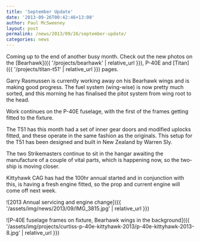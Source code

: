 ```yaml
---
title: 'September Update'
date: '2013-09-26T00:42:46+13:00'
author: Paul McSweeney
layout: post
permalink: /news/2013/09/26/september-update/
categories: news
---
```


Coming up to the end of another busy month. Check out the new photos on the [Bearhawk]({{ '/projects/bearhawk' | relative_url }}), P-40E and [Titan]({{ '/projects/titan-t51' | relative_url }}) pages.

Garry Rasmussen is currently working away on his Bearhawk wings and is making good progress. The fuel system (wing-wise) is now pretty much sorted, and this morning he has finalised the pitot system from wing root to the head.

Work continues on the P-40E fuselage, with the first of the frames getting fitted to the fixture.

The T51 has this month had a set of inner gear doors and modified uplocks fitted, and these operate in the same fashion as the originals. This setup for the T51 has been designed and built in New Zealand by Warren Sly.

The two Strikemasters continue to sit in the hangar awaiting the manufacture of a couple of vital parts, which is happening now, so the two-ship is moving closer.

Kittyhawk CAG has had the 100hr annual started and in conjunction with this, is having a fresh engine fitted, so the prop and current engine will come off next week.

![2013 Annual servicing and engine change]({{ '/assets/img/news/2013/09/IMG_3815.jpg' | relative_url }})

![P-40E fuselage frames on fixture, Bearhawk wings in the background]({{ '/assets/img/projects/curtiss-p-40e-kittyhawk-2013/p-40e-kittyhawk-2013-8.jpg' | relative_url }})
